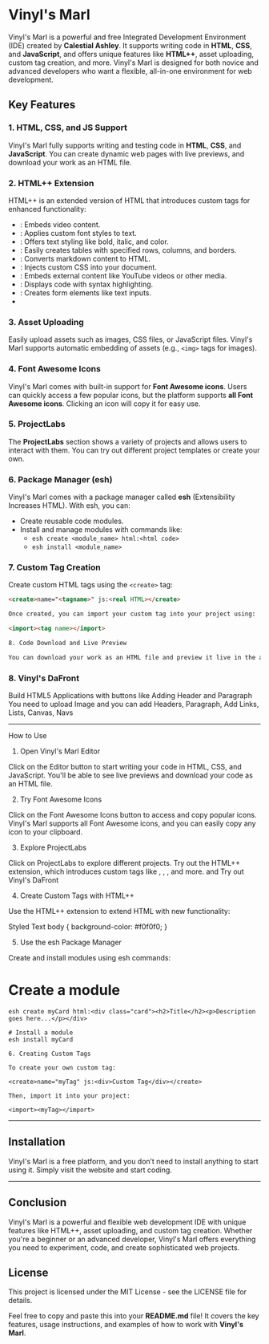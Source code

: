 # Vinyl's Marl

Vinyl's Marl is a powerful and free Integrated Development Environment (IDE) created by **Calestial Ashley**. It supports writing code in **HTML**, **CSS**, and **JavaScript**, and offers unique features like **HTML++**, asset uploading, custom tag creation, and more. Vinyl's Marl is designed for both novice and advanced developers who want a flexible, all-in-one environment for web development.

## Key Features

### 1. **HTML, CSS, and JS Support**
Vinyl's Marl fully supports writing and testing code in **HTML**, **CSS**, and **JavaScript**. You can create dynamic web pages with live previews, and download your work as an HTML file.

### 2. **HTML++ Extension**
HTML++ is an extended version of HTML that introduces custom tags for enhanced functionality:
- **<videoEmbed>**: Embeds video content.
- **<fontStyle>**: Applies custom font styles to text.
- **<textStyle>**: Offers text styling like bold, italic, and color.
- **<tableCreate>**: Easily creates tables with specified rows, columns, and borders.
- **<markdown>**: Converts markdown content to HTML.
- **<styleInject>**: Injects custom CSS into your document.
- **<embedContent>**: Embeds external content like YouTube videos or other media.
- **<codeBlock>**: Displays code with syntax highlighting.
- **<formElement>**: Creates form elements like text inputs.
- 
### 3. **Asset Uploading**
Easily upload assets such as images, CSS files, or JavaScript files. Vinyl's Marl supports automatic embedding of assets (e.g., `<img>` tags for images).

### 4. **Font Awesome Icons**
Vinyl's Marl comes with built-in support for **Font Awesome icons**. Users can quickly access a few popular icons, but the platform supports **all Font Awesome icons**. Clicking an icon will copy it for easy use.

### 5. **ProjectLabs**
The **ProjectLabs** section shows a variety of projects and allows users to interact with them. You can try out different project templates or create your own.

### 6. **Package Manager (esh)**
Vinyl's Marl comes with a package manager called **esh** (Extensibility Increases HTML). With esh, you can:
- Create reusable code modules.
- Install and manage modules with commands like:
  - `esh create <module_name> html:<html code>`
  - `esh install <module_name>`

### 7. **Custom Tag Creation**
Create custom HTML tags using the `<create>` tag:
```html
<create>name="<tagname>" js:<real HTML></create>

Once created, you can import your custom tag into your project using:

<import><tag name></import>

8. Code Download and Live Preview

You can download your work as an HTML file and preview it live in the about:blank tab.
```

### 8. **Vinyl's DaFront**
Build HTML5 Applications with buttons like Adding Header and Paragraph 
You need to upload Image and you can add Headers, Paragraph, Add Links, Lists, Canvas, Navs

---

How to Use

1. Open Vinyl's Marl Editor

Click on the Editor button to start writing your code in HTML, CSS, and JavaScript. You'll be able to see live previews and download your code as an HTML file.

2. Try Font Awesome Icons

Click on the Font Awesome Icons button to access and copy popular icons. Vinyl's Marl supports all Font Awesome icons, and you can easily copy any icon to your clipboard.

3. Explore ProjectLabs

Click on ProjectLabs to explore different projects. Try out the HTML++ extension, which introduces custom tags like <videoEmbed>, <fontStyle>, <textStyle>, and more. and Try out Vinyl's DaFront 

4. Create Custom Tags with HTML++

Use the HTML++ extension to extend HTML with new functionality:

<videoEmbed src="video-url" controls></videoEmbed>
<fontStyle font="Arial" color="blue" size="16px">Styled Text</fontStyle>
<tableCreate rows="3" cols="3" border="1"></tableCreate>
<markdown content="**Bold** and *Italic* Text"></markdown>
<styleInject>body { background-color: #f0f0f0; }</styleInject>
<embedContent type="youtube" url="video-url"></embedContent>
<codeBlock language="html" content="<div>Code</div>"></codeBlock>
<formElement type="text" name="username" placeholder="Enter Username"></formElement>

5. Use the esh Package Manager

Create and install modules using esh commands:

# Create a module
```
esh create myCard html:<div class="card"><h2>Title</h2><p>Description goes here...</p></div>

# Install a module
esh install myCard

6. Creating Custom Tags

To create your own custom tag:

<create>name="myTag" js:<div>Custom Tag</div></create>

Then, import it into your project:

<import><myTag></import>
```
---

## Installation

Vinyl's Marl is a free platform, and you don’t need to install anything to start using it. Simply visit the website and start coding.


---

## Conclusion

Vinyl's Marl is a powerful and flexible web development IDE with unique features like HTML++, asset uploading, and custom tag creation. Whether you're a beginner or an advanced developer, Vinyl's Marl offers everything you need to experiment, code, and create sophisticated web projects.

## License

This project is licensed under the MIT License - see the LICENSE file for details.

Feel free to copy and paste this into your **README.md** file! It covers the key features, usage instructions, and examples of how to work with **Vinyl's Marl**.
